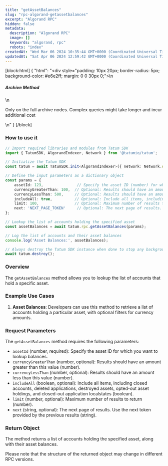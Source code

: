 ```yaml
---
title: "getAssetBalances"
slug: "rpc-algorand-getassetbalances"
excerpt: "Algorand RPC"
hidden: false
metadata: 
  description: "Algorand RPC"
  image: []
  keywords: "algorand, rpc"
  robots: "index"
createdAt: "Wed Mar 06 2024 10:35:44 GMT+0000 (Coordinated Universal Time)"
updatedAt: "Sat Apr 06 2024 12:59:42 GMT+0000 (Coordinated Universal Time)"
---
```

[block:html]
{
  "html": "<div style=\"padding: 10px 20px; border-radius: 5px; background-color: #e6e2ff; margin: 0 0 30px 0;\">\n  <h5>Archive Method</h5>\n  <p>Only on the full archive nodes. Complex queries might take longer and incur additional cost</p>\n</div>"
}
[/block]


### How to use it

```typescript
// Import required libraries and modules from Tatum SDK
import { TatumSDK, AlgorandIndexer, Network } from '@tatumio/tatum';

// Initialize the Tatum SDK
const tatum = await TatumSDK.init<AlgorandIndexer>({ network: Network.ALGORAND_INDEXER });

// Define the input parameters as a dictionary object
const params = {
    assetId: 123,               // Specify the asset ID (number) for which you want to lookup balances.
    currencyGreaterThan: 100,  // Optional: Results should have an amount greater than this value (number).
    currencyLessThan: 500,     // Optional: Results should have an amount less than this value (number).
    includeAll: true,          // Optional: Include all items, including closed accounts, deleted applications, destroyed assets, opted-out asset holdings, and closed-out application localstates (boolean).
    limit: 100,                // Optional: Maximum number of results to return (number).
    next: 'NEXT_PAGE_TOKEN'     // Optional: The next page of results. Use the next token provided by the previous results (string).
};

// Lookup the list of accounts holding the specified asset
const assetBalances = await tatum.rpc.getAssetBalances(params);

// Log the list of accounts and their asset balances
console.log('Asset Balances:', assetBalances);

// Always destroy the Tatum SDK instance when done to stop any background processes
await tatum.destroy();
```

### Overview

The `getAssetBalances` method allows you to lookup the list of accounts that hold a specific asset.

### Example Use Cases

1. **Asset Balances**: Developers can use this method to retrieve a list of accounts holding a particular asset, with optional filters for currency amounts.

### Request Parameters

The `getAssetBalances` method requires the following parameters:

- `assetId` (number, required): Specify the asset ID for which you want to lookup balances.
- `currencyGreaterThan` (number, optional): Results should have an amount greater than this value (number).
- `currencyLessThan` (number, optional): Results should have an amount less than this value (number).
- `includeAll` (boolean, optional): Include all items, including closed accounts, deleted applications, destroyed assets, opted-out asset holdings, and closed-out application localstates (boolean).
- `limit` (number, optional): Maximum number of results to return (number).
- `next` (string, optional): The next page of results. Use the next token provided by the previous results (string).

### Return Object

The method returns a list of accounts holding the specified asset, along with their asset balances. 

Please note that the structure of the returned object may change in different RPC versions.
